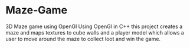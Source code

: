 # Maze-Game
3D Maze game using OpenGl
Using OpenGl in C++ this project creates a maze and maps textures to cube walls and a player model which allows a user to move around the maze to collect loot and win the game.

